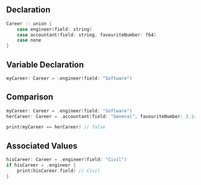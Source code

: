 ## Declaration

```swift
Career :: union {
	case engineer(field: string)
	case accountant(field: string, favouriteNumber: f64)
	case none
}
```

## Variable Declaration
```swift
myCareer: Career = .engineer(field: "Software")
```

## Comparison
```swift
myCareer: Career = .engineer(field: "Software")
herCareer: Career = .accountant(field: "General", favouriteNumber: 3.14)

print(myCareer == herCareer) // false
```

## Associated Values

```swift
hisCareer: Career = .engineer(field: "Civil")
if hisCareer = .engineer {
	print(hisCareer.field) // Civil
}
```